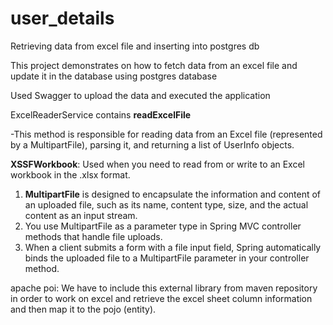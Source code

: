 # user_details
Retrieving data from excel file and inserting into postgres db

This project demonstrates on how to fetch data from an excel file and update it in the database
using postgres database

Used Swagger to upload the data and executed the application

ExcelReaderService contains **readExcelFile**

-This method is responsible for reading data from an Excel file (represented by a MultipartFile), parsing it, and returning a list of UserInfo objects.

**XSSFWorkbook**: Used when you need to read from or write to an Excel workbook in the .xlsx format.

1. **MultipartFile** is designed to encapsulate the information and content of an uploaded file, 
such as its name, content type, size, and the actual content as an input stream.
2. You use MultipartFile as a parameter type in Spring MVC controller methods that handle file uploads. 
3. When a client submits a form with a file input field, 
Spring automatically binds the uploaded file to a MultipartFile parameter in your controller method.

apache poi: We have to include this external library from maven repository in order to work on excel 
and retrieve the excel sheet column information and then map it to the pojo (entity).